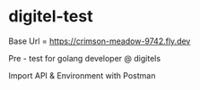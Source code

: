 # digitel-test

Base Url = https://crimson-meadow-9742.fly.dev

Pre - test for golang developer @ digitels

Import API & Environment with Postman